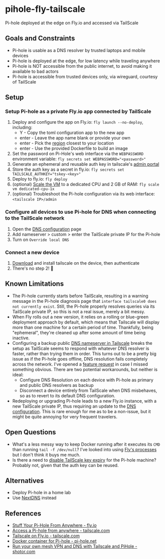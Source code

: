 # pihole-fly-tailscale
Pi-hole deployed at the edge on Fly.io and accessed via TailScale

## Goals and Constraints

* Pi-hole is usable as a DNS resolver by trusted laptops and mobile devices
* Pi-hole is deployed at the edge, for low latency while traveling anywhere
* Pi-hole is NOT accessible from the public internet, to avoid making it available to bad actors
* Pi-hole is accessible from trusted devices only, via wireguard, courtesy of TailScale

## Setup

### Setup Pi-hole as a private Fly.io app connected by TailScale

1. Deploy and configure the app on Fly.io: `fly launch --no-deploy`, including:
   * Y      - Copy the toml configuration app to the new app
   * enter  - Leave the app name blank or provide your own
   * enter  - Pick the [region](https://fly.io/docs/reference/regions/) closest to your location
   * enter  - Use the provided Dockerfile to build an image
2. Set the password on Pi-Hole's web interface via the `WEBPASSWORD` environment variable: `fly secrets set WEBPASSWORD="<password>"`
3. Generate an ephemeral and reusable auth key in tailscale's [admin portal](https://login.tailscale.com/admin/settings/keys)
4. Store the auth key as a secret in fly.io: `fly secrets set TAILSCALE_AUTHKEY="tskey-<key>"`
5. Deploy to fly.io: `fly deploy`
6. (optional) [Scale the VM](https://fly.io/docs/reference/scaling/#scaling-virtual-machines) to a dedicated CPU and 2 GB of RAM: `fly scale vm dedicated-cpu-1x`
7. (optional) Troubleshoot the Pi-hole configuration via its web interface: `<tailscale IP>/admin`

### Configure all devices to use Pi-hole for DNS when connecting to the TailScale network

1. Open the [DNS configuration](https://login.tailscale.com/admin/dns) page
2. Add nameserver > custom > enter the TailScale private IP for the Pi-hole
3. Turn on `Override local DNS`

### Connect a new device

1. [Download](https://tailscale.com/download) and install tailscale on the device, then authenticate
2. There's no step 2! 🤯

## Known Limitations

* The Pi-hole currently starts before TailScale, resulting in a warning message in the Pi-hole diagnosis page that `interface tailscale0 does not currently exist`. Still, the Pi-hole properly resolves queries via its TailScale private IP, so this is not a real issue, merely a bit messy.
* When Fly rolls out a new version, it relies on a rolling or blue-green deployment approach by default, which means that Tailscale will display more than one machine for a certain period of time. Thankfully, being "ephemeral", they're cleaned up after some amount of time being inactive.
* Configuring a backup public [DNS nameserver in Tailscale](https://login.tailscale.com/admin/dns) breaks the setup as TailScale seems to respond with whatever DNS resolver is faster, rather than trying them in order. This turns out to be a pretty big issue as if the Pi-hole goes offline, DNS resolution fails completely across the network. I've opened a [feature request](https://github.com/tailscale/tailscale/issues/5397) in case I missed something obvious. There are two potential workarounds, but neither is ideal:
  * Configure DNS Resolution on each device with Pi-hole as primary and public DNS resolvers as backup
  * Disconnect a device entirely from TailScale when DNS misbehaves, so as to revert to its default DNS configuration.
* Redeploying or upgrading Pi-hole leads to a new Fly.io instance, with a new TailScale private IP, thus requiring an update to the [DNS configuration](https://login.tailscale.com/admin/dns). This is rare enough for me as to be a non-issue, but it might be quite annoying for very frequent travelers.

## Open Questions

* What's a less messy way to keep Docker running after it executes its `CMD` than running `tail -f /dev/null`? I've looked into using [Fly's processes](https://community.fly.io/t/how-can-i-use-the-processes-section-to-avoid-cmd-start-sh-in-my-dockerfile/6454) but I don't think it buys me much.
* Is there a need to [disable TailScale key expiry](https://login.tailscale.com/admin/machines) for the Pi-hole machine? Probably not, given that the auth key can be reused.

## Alternatives

* Deploy Pi-hole in a home lab
* Use [NextDNS](https://nextdns.io/) instead

## References

*  [Stuff Your Pi-Hole From Anywhere - fly.io](https://fly.io/blog/stuff-your-pi-hole-from-anywhere/)
*  [Access a Pi-hole from anywhere - tailscale.com](https://tailscale.com/kb/1114/pi-hole/)
*  [Tailscale on Fly.io - tailscale.com](https://tailscale.com/kb/1132/flydotio/)
*  [Docker container for Pi-hole - pi-hole.net](https://github.com/pi-hole/docker-pi-hole#readme)
*  [Run your own mesh VPN and DNS with Tailscale and PiHole - shotor.com](https://shotor.com/blog/run-your-own-mesh-vpn-and-dns-with-tailscale-and-pihole/)